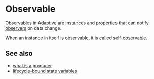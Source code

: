# Observable

Observables in [Adaptive](def://) are instances and properties that can notify
[observers](def://) on data change.

When an instance in itself is observable, it is called [self-observable](def://).

## See also

- [what is a producer](guide://)
- [lifecycle-bound state variables](def://)
